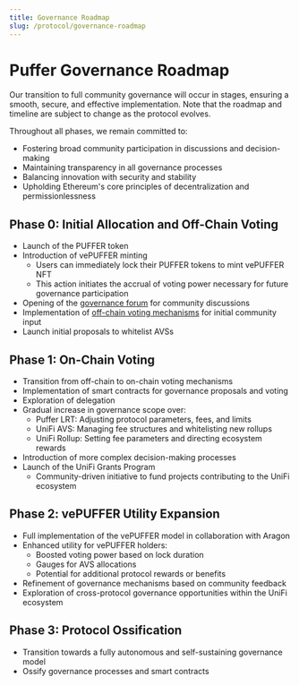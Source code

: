 ```yaml
---
title: Governance Roadmap
slug: /protocol/governance-roadmap
---
```


# Puffer Governance Roadmap

Our transition to full community governance will occur in stages, ensuring a smooth, secure, and effective implementation. Note that the roadmap and timeline are subject to change as the protocol evolves.

Throughout all phases, we remain committed to:
- Fostering broad community participation in discussions and decision-making
- Maintaining transparency in all governance processes
- Balancing innovation with security and stability
- Upholding Ethereum's core principles of decentralization and permissionlessness

## Phase 0: Initial Allocation and Off-Chain Voting

- Launch of the PUFFER token
- Introduction of vePUFFER minting
  - Users can immediately lock their PUFFER tokens to mint vePUFFER NFT
  - This action initiates the accrual of voting power necessary for future governance participation
- Opening of the [governance forum](https://governance.puffer.fi) for community discussions
- Implementation of [off-chain voting mechanisms](https://vote.puffer.fi) for initial community input
- Launch initial proposals to whitelist AVSs

## Phase 1: On-Chain Voting

- Transition from off-chain to on-chain voting mechanisms
- Implementation of smart contracts for governance proposals and voting
- Exploration of delegation
- Gradual increase in governance scope over:
  - Puffer LRT: Adjusting protocol parameters, fees, and limits
  - UniFi AVS: Managing fee structures and whitelisting new rollups
  - UniFi Rollup: Setting fee parameters and directing ecosystem rewards
- Introduction of more complex decision-making processes
- Launch of the UniFi Grants Program
  - Community-driven initiative to fund projects contributing to the UniFi ecosystem 

## Phase 2: vePUFFER Utility Expansion

- Full implementation of the vePUFFER model in collaboration with Aragon
- Enhanced utility for vePUFFER holders:
  - Boosted voting power based on lock duration
  - Gauges for AVS allocations
  - Potential for additional protocol rewards or benefits
- Refinement of governance mechanisms based on community feedback
- Exploration of cross-protocol governance opportunities within the UniFi ecosystem

## Phase 3: Protocol Ossification
- Transition towards a fully autonomous and self-sustaining governance model
- Ossify governance processes and smart contracts